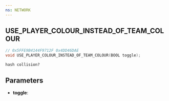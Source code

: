 ```yaml
---
ns: NETWORK
---
```

## USE_PLAYER_COLOUR_INSTEAD_OF_TEAM_COLOUR

```c
// 0x5FFE9B4144F9712F 0x4DD46DAE
void USE_PLAYER_COLOUR_INSTEAD_OF_TEAM_COLOUR(BOOL toggle);
```

```
hash collision?  
```

## Parameters
* **toggle**: 

